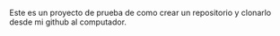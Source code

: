 
Este es un proyecto de prueba de como crear un repositorio y clonarlo desde mi github al computador.
